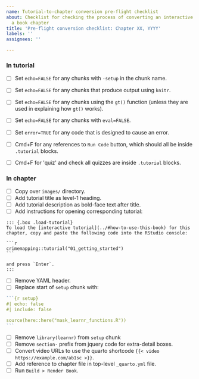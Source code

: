 ```yaml
---
name: Tutorial-to-chapter conversion pre-flight checklist
about: Checklist for checking the process of converting an interactive tutorial to
  a book chapter
title: 'Pre-flight conversion checklist: Chapter XX, YYYY'
labels: ''
assignees: ''

---
```


### In tutorial

- [ ] Set `echo=FALSE` for any chunks with `-setup` in the chunk name.
- [ ] Set `echo=FALSE` for any chunks that produce output using `knitr`.
- [ ] Set `echo=FALSE` for any chunks using the `gt()` function (unless they are used in explaining how `gt()` works).
- [ ] Set `echo=FALSE` for any chunks with `eval=FALSE`.
- [ ] Set `error=TRUE` for any code that is designed to cause an error.
- [ ] Cmd+F for any references to `Run Code` button, which should all be inside `.tutorial` blocks.
- [ ] Cmd+F for 'quiz' and check all quizzes are inside `.tutorial` blocks.


### In chapter

- [ ] Copy over `images/` directory.
- [ ] Add tutorial title as level-1 heading.
- [ ] Add tutorial description as bold-face text after title.
- [ ] Add instructions for opening corresponding tutorial:

````
::: {.box .load-tutorial}
To load the [interactive tutorial](../#how-to-use-this-book) for this chapter, copy and paste the following code into the RStudio console:

```r
crimemapping::tutorial("01_getting_started")
```

and press `Enter`.
:::
````

- [ ] Remove YAML header.
- [ ] Replace start of `setup` chunk with:

````r
```{r setup}
#| echo: false
#| include: false

source(here::here("mask_learnr_functions.R"))
```
````

- [ ] Remove `library(learnr)` from `setup` chunk
- [ ] Remove `section-` prefix from jquery code for extra-detail boxes.
- [ ] Convert video URLs to use the quarto shortcode `{{< video https://example.com/ab1sc >}}`.
- [ ] Add reference to chapter file in top-level `_quarto.yml` file.
- [ ] Run `Build > Render Book`.
